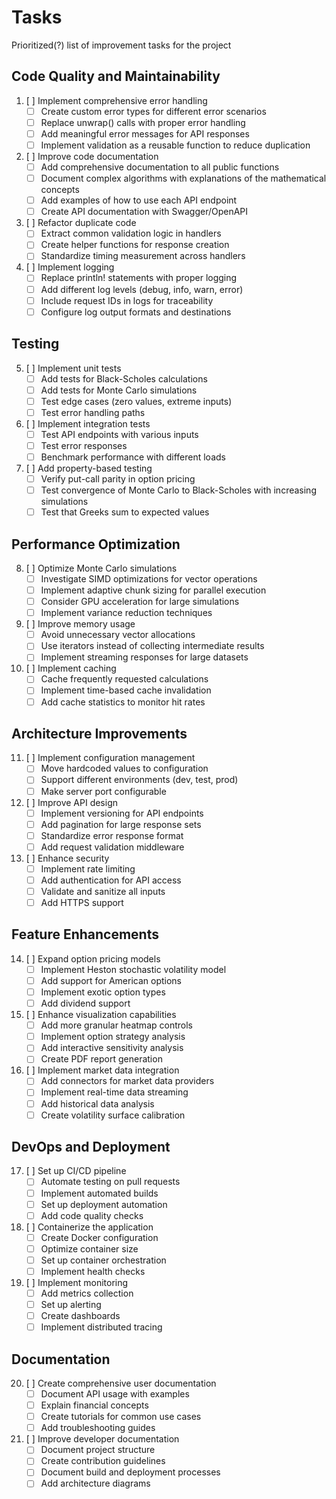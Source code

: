 # Tasks

Prioritized(?) list of improvement tasks for the project

## Code Quality and Maintainability

1. [ ] Implement comprehensive error handling
    - [ ] Create custom error types for different error scenarios
    - [ ] Replace unwrap() calls with proper error handling
    - [ ] Add meaningful error messages for API responses
    - [ ] Implement validation as a reusable function to reduce duplication

2. [ ] Improve code documentation
    - [ ] Add comprehensive documentation to all public functions
    - [ ] Document complex algorithms with explanations of the mathematical concepts
    - [ ] Add examples of how to use each API endpoint
    - [ ] Create API documentation with Swagger/OpenAPI

3. [ ] Refactor duplicate code
    - [ ] Extract common validation logic in handlers
    - [ ] Create helper functions for response creation
    - [ ] Standardize timing measurement across handlers

4. [ ] Implement logging
    - [ ] Replace println! statements with proper logging
    - [ ] Add different log levels (debug, info, warn, error)
    - [ ] Include request IDs in logs for traceability
    - [ ] Configure log output formats and destinations

## Testing

5. [ ] Implement unit tests
    - [ ] Add tests for Black-Scholes calculations
    - [ ] Add tests for Monte Carlo simulations
    - [ ] Test edge cases (zero values, extreme inputs)
    - [ ] Test error handling paths

6. [ ] Implement integration tests
    - [ ] Test API endpoints with various inputs
    - [ ] Test error responses
    - [ ] Benchmark performance with different loads

7. [ ] Add property-based testing
    - [ ] Verify put-call parity in option pricing
    - [ ] Test convergence of Monte Carlo to Black-Scholes with increasing simulations
    - [ ] Test that Greeks sum to expected values

## Performance Optimization

8. [ ] Optimize Monte Carlo simulations
    - [ ] Investigate SIMD optimizations for vector operations
    - [ ] Implement adaptive chunk sizing for parallel execution
    - [ ] Consider GPU acceleration for large simulations
    - [ ] Implement variance reduction techniques

9. [ ] Improve memory usage
    - [ ] Avoid unnecessary vector allocations
    - [ ] Use iterators instead of collecting intermediate results
    - [ ] Implement streaming responses for large datasets

10. [ ] Implement caching
    - [ ] Cache frequently requested calculations
    - [ ] Implement time-based cache invalidation
    - [ ] Add cache statistics to monitor hit rates

## Architecture Improvements

11. [ ] Implement configuration management
    - [ ] Move hardcoded values to configuration
    - [ ] Support different environments (dev, test, prod)
    - [ ] Make server port configurable

12. [ ] Improve API design
    - [ ] Implement versioning for API endpoints
    - [ ] Add pagination for large response sets
    - [ ] Standardize error response format
    - [ ] Add request validation middleware

13. [ ] Enhance security
    - [ ] Implement rate limiting
    - [ ] Add authentication for API access
    - [ ] Validate and sanitize all inputs
    - [ ] Add HTTPS support

## Feature Enhancements

14. [ ] Expand option pricing models
    - [ ] Implement Heston stochastic volatility model
    - [ ] Add support for American options
    - [ ] Implement exotic option types
    - [ ] Add dividend support

15. [ ] Enhance visualization capabilities
    - [ ] Add more granular heatmap controls
    - [ ] Implement option strategy analysis
    - [ ] Add interactive sensitivity analysis
    - [ ] Create PDF report generation

16. [ ] Implement market data integration
    - [ ] Add connectors for market data providers
    - [ ] Implement real-time data streaming
    - [ ] Add historical data analysis
    - [ ] Create volatility surface calibration

## DevOps and Deployment

17. [ ] Set up CI/CD pipeline
    - [ ] Automate testing on pull requests
    - [ ] Implement automated builds
    - [ ] Set up deployment automation
    - [ ] Add code quality checks

18. [ ] Containerize the application
    - [ ] Create Docker configuration
    - [ ] Optimize container size
    - [ ] Set up container orchestration
    - [ ] Implement health checks

19. [ ] Implement monitoring
    - [ ] Add metrics collection
    - [ ] Set up alerting
    - [ ] Create dashboards
    - [ ] Implement distributed tracing

## Documentation

20. [ ] Create comprehensive user documentation
    - [ ] Document API usage with examples
    - [ ] Explain financial concepts
    - [ ] Create tutorials for common use cases
    - [ ] Add troubleshooting guides

21. [ ] Improve developer documentation
    - [ ] Document project structure
    - [ ] Create contribution guidelines
    - [ ] Document build and deployment processes
    - [ ] Add architecture diagrams